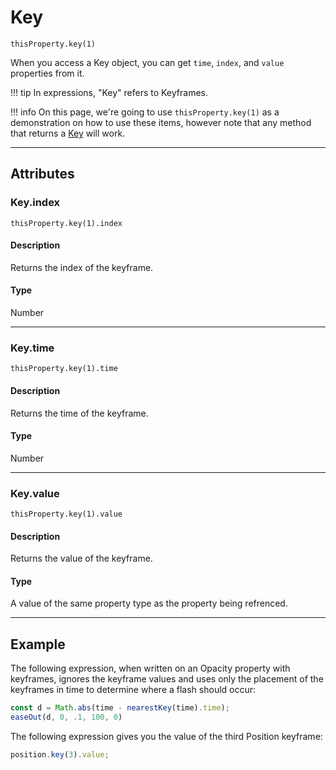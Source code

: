 # Key

`thisProperty.key(1)`

When you access a Key object, you can get `time`, `index`, and `value` properties from it.

!!! tip
    In expressions, "Key" refers to Keyframes.


!!! info
    On this page, we're going to use `thisProperty.key(1)` as a demonstration on how to use these items, however note that any method that returns a [Key](#) will work.

---

## Attributes

### Key.index

`thisProperty.key(1).index`

#### Description

Returns the index of the keyframe.

#### Type

Number

---

### Key.time

`thisProperty.key(1).time`

#### Description

Returns the time of the keyframe.

#### Type

Number

---

### Key.value

`thisProperty.key(1).value`

#### Description

Returns the value of the keyframe.

#### Type

A value of the same property type as the property being refrenced.

---

## Example

The following expression, when written on an Opacity property with keyframes, ignores the keyframe values and uses only the placement of the keyframes in time to determine where a flash should occur:

```js
const d = Math.abs(time - nearestKey(time).time);
easeOut(d, 0, .1, 100, 0)
```

The following expression gives you the value of the third Position keyframe:

```js
position.key(3).value;
```
